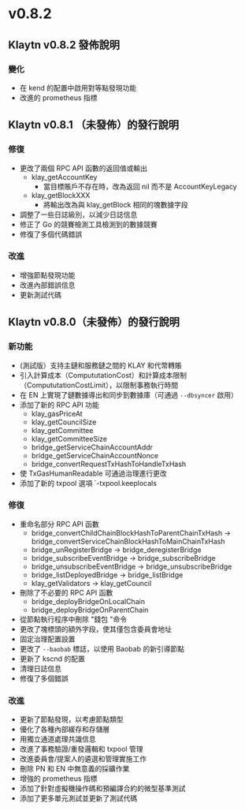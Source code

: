 # v0.8.2

## Klaytn v0.8.2 發佈說明

### 變化<a id="changes"></a>

- 在 kend 的配置中啟用對等點發現功能
- 改進的 prometheus 指標

## Klaytn v0.8.1 （未發佈）的發行說明

### 修復<a id="fixes"></a>

- 更改了兩個 RPC API 函數的返回值或輸出
   - klay_getAccountKey
      - 當目標賬戶不存在時，改為返回 nil 而不是 AccountKeyLegacy
   - klay_getBlockXXX
      - 將輸出改為與 klay_getBlock 相同的塊數據字段
- 調整了一些日誌級別，以減少日誌信息
- 修正了 Go 的競賽檢測工具檢測到的數據競賽
- 修復了多個代碼錯誤

### 改進<a id="improvements"></a>

- 增強節點發現功能
- 改進內部錯誤信息
- 更新測試代碼

## Klaytn v0.8.0（未發佈）的發行說明

### 新功能<a id="new-features"></a>

- (測試版）支持主鏈和服務鏈之間的 KLAY 和代幣轉賬
- 引入計算成本（CompututationCost）和計算成本限制（CompututationCostLimit），以限制事務執行時間
- 在 EN 上實現了鏈數據導出和同步到數據庫（可通過 `--dbsyncer` 啟用）
- 添加了新的 RPC API 功能
   - klay_gasPriceAt
   - klay_getCouncilSize
   - klay_getCommittee
   - klay_getCommitteeSize
   - bridge_getServiceChainAccountAddr
   - bridge_getServiceChainAccountNonce
   - bridge_convertRequestTxHashToHandleTxHash
- 使 TxGasHumanReadable 可通過治理進行更改
- 添加了新的 txpool 選項 \`-txpool.keeplocals

### 修復<a id="fixes"></a>

- 重命名部分 RPC API 函數
   - bridge_convertChildChainBlockHashToParentChainTxHash -> bridge_convertServiceChainBlockHashToMainChainTxHash
   - bridge_unRegisterBridge -> bridge_deregisterBridge
   - bridge_subscribeEventBridge -> bridge_subscribeBridge
   - bridge_unsubscribeEventBridge -> bridge_unsubscribeBridge
   - bridge_listDeployedBridge -> bridge_listBridge
   - klay_getValidators -> klay_getCouncil
- 刪除了不必要的 RPC API 函數
   - bridge_deployBridgeOnLocalChain
   - bridge_deployBridgeOnParentChain
- 從節點執行程序中刪除 "錢包 "命令
- 更改了塊標頭的額外字段，使其僅包含委員會地址
- 固定治理配置設置
- 更改了 `--baobab` 標誌，以使用 Baobab 的新引導節點
- 更新了 kscnd 的配置
- 清理日誌信息
- 修復了多個錯誤

### 改進<a id="improvements"></a>

- 更新了節點發現，以考慮節點類型
- 優化了各種內部緩存和存儲層
- 用獨立通道處理共識信息
- 改進了事務驗證/重發邏輯和 txpool 管理
- 改進委員會/提案人的遴選和管理實施工作
- 刪除 PN 和 EN 中無意義的採礦作業
- 增強的 prometheus 指標
- 添加了針對虛擬機操作碼和預編譯合約的微型基準測試
- 添加了更多單元測試並更新了測試代碼


